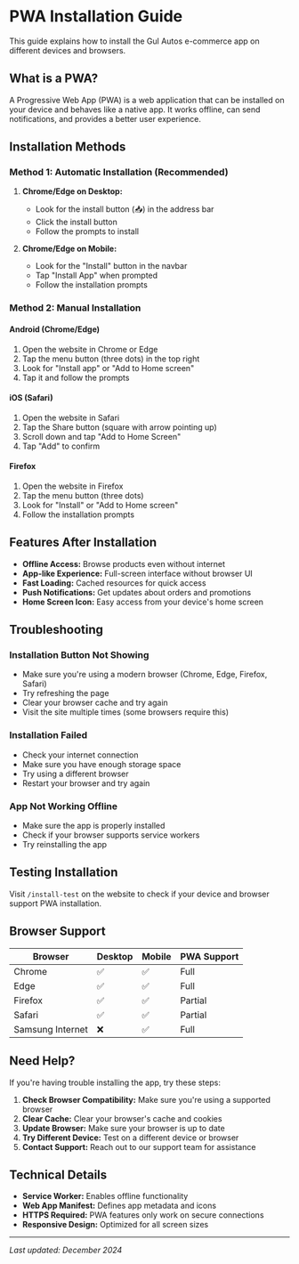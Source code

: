 # PWA Installation Guide

This guide explains how to install the Gul Autos e-commerce app on different devices and browsers.

## What is a PWA?

A Progressive Web App (PWA) is a web application that can be installed on your device and behaves like a native app. It works offline, can send notifications, and provides a better user experience.

## Installation Methods

### Method 1: Automatic Installation (Recommended)

1. **Chrome/Edge on Desktop:**
   - Look for the install button (📥) in the address bar
   - Click the install button
   - Follow the prompts to install

2. **Chrome/Edge on Mobile:**
   - Look for the "Install" button in the navbar
   - Tap "Install App" when prompted
   - Follow the installation prompts

### Method 2: Manual Installation

#### Android (Chrome/Edge)
1. Open the website in Chrome or Edge
2. Tap the menu button (three dots) in the top right
3. Look for "Install app" or "Add to Home screen"
4. Tap it and follow the prompts

#### iOS (Safari)
1. Open the website in Safari
2. Tap the Share button (square with arrow pointing up)
3. Scroll down and tap "Add to Home Screen"
4. Tap "Add" to confirm

#### Firefox
1. Open the website in Firefox
2. Tap the menu button (three dots)
3. Look for "Install" or "Add to Home screen"
4. Follow the installation prompts

## Features After Installation

- **Offline Access:** Browse products even without internet
- **App-like Experience:** Full-screen interface without browser UI
- **Fast Loading:** Cached resources for quick access
- **Push Notifications:** Get updates about orders and promotions
- **Home Screen Icon:** Easy access from your device's home screen

## Troubleshooting

### Installation Button Not Showing
- Make sure you're using a modern browser (Chrome, Edge, Firefox, Safari)
- Try refreshing the page
- Clear your browser cache and try again
- Visit the site multiple times (some browsers require this)

### Installation Failed
- Check your internet connection
- Make sure you have enough storage space
- Try using a different browser
- Restart your browser and try again

### App Not Working Offline
- Make sure the app is properly installed
- Check if your browser supports service workers
- Try reinstalling the app

## Testing Installation

Visit `/install-test` on the website to check if your device and browser support PWA installation.

## Browser Support

| Browser | Desktop | Mobile | PWA Support |
|---------|---------|--------|-------------|
| Chrome | ✅ | ✅ | Full |
| Edge | ✅ | ✅ | Full |
| Firefox | ✅ | ✅ | Partial |
| Safari | ✅ | ✅ | Partial |
| Samsung Internet | ❌ | ✅ | Full |

## Need Help?

If you're having trouble installing the app, try these steps:

1. **Check Browser Compatibility:** Make sure you're using a supported browser
2. **Clear Cache:** Clear your browser's cache and cookies
3. **Update Browser:** Make sure your browser is up to date
4. **Try Different Device:** Test on a different device or browser
5. **Contact Support:** Reach out to our support team for assistance

## Technical Details

- **Service Worker:** Enables offline functionality
- **Web App Manifest:** Defines app metadata and icons
- **HTTPS Required:** PWA features only work on secure connections
- **Responsive Design:** Optimized for all screen sizes

---

*Last updated: December 2024*
